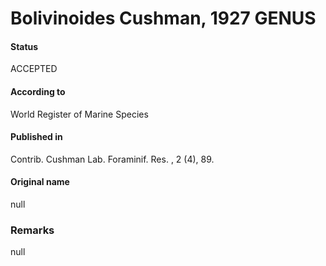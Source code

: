 Bolivinoides Cushman, 1927 GENUS
=======

#### Status
ACCEPTED

#### According to
World Register of Marine Species

#### Published in
Contrib. Cushman Lab. Foraminif. Res. , 2 (4), 89.

#### Original name
null

### Remarks
null